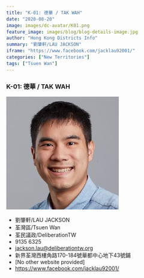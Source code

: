```yaml
---
title: "K-01: 德華 / TAK WAH"
date: "2020-08-20"
image: images/dc-avatar/K01.png
feature_image: images/blog/blog-details-image.jpg
author: "Hong Kong Districts Info"
summary: "劉肇軒/LAU JACKSON"
iframe: "https://www.facebook.com/jacklau92001/"
categories: ["New Territories"]
tags: ["Tsuen Wan"]
---
```


### K-01: 德華 / TAK WAH  
![](/images/dc-avatar/K01.png)  

 - 劉肇軒/LAU JACKSON  
 - 荃灣區/Tsuen Wan  
 - 荃民議政/DeliberationTW  
 - 9135 6325  
 - jackson.lau@deliberationtw.org  
 - 新界荃灣西樓角路170-184號華都中心地下43號鋪  
 - [No other website provided]  
 - https://www.facebook.com/jacklau92001/
